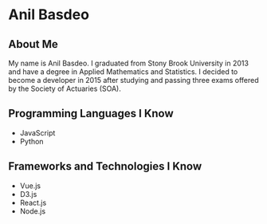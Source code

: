 # Anil Basdeo

## About Me

My name is Anil Basdeo. I graduated from Stony Brook University in 2013 and have a degree in Applied Mathematics and Statistics. I decided to become a developer in 2015 after studying and passing three exams offered by the Society of Actuaries (SOA).

## Programming Languages I Know

* JavaScript
* Python

## Frameworks and Technologies I Know

* Vue.js
* D3.js
* React.js
* Node.js